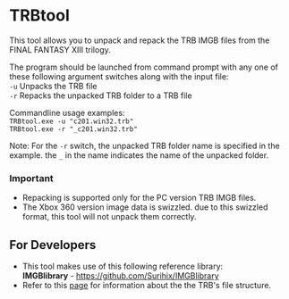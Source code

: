 # TRBtool
This tool allows you to unpack and repack the TRB IMGB files from the FINAL FANTASY XIII trilogy.

The program should be launched from command prompt with any one of these following argument switches along with the input file:
<br>``-u`` Unpacks the TRB file
<br>``-r`` Repacks the unpacked TRB folder to a TRB file

Commandline usage examples:
<br>``TRBtool.exe -u "c201.win32.trb" ``
<br>``TRBtool.exe -r "_c201.win32.trb" ``

Note: For the ``-r`` switch, the unpacked TRB folder name is specified in the example. the ``_`` in the name indicates the name of the unpacked folder.

### Important
- Repacking is supported only for the PC version TRB IMGB files.
- The Xbox 360 version image data is swizzled. due to this swizzled format, this tool will not unpack them correctly.

## For Developers
- This tool makes use of this following reference library:
<br>**IMGBlibrary** - https://github.com/Surihix/IMGBlibrary
- Refer to this [page](https://github.com/LR-Research-Team/Datalog/wiki/TRB) for information about the the TRB's file structure.
